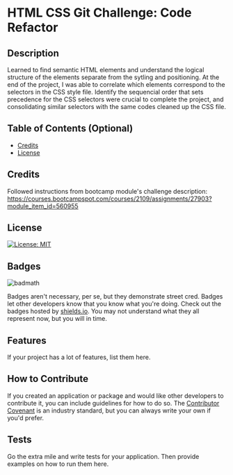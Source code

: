 # HTML CSS Git Challenge: Code Refactor

## Description

Learned to find semantic HTML elements and understand the logical structure of the elements separate from the sytling and positioning. At the end of the project, I was able to correlate which elements correspond to the selectors in the CSS style file. Identify the sequencial order that sets precedence for the CSS selectors were crucial to complete the project, and consolidating similar selectors with the same codes cleaned up the CSS file.

## Table of Contents (Optional)

- [Credits](#credits)
- [License](#license)

## Credits

Followed instructions from bootcamp module's challenge description: https://courses.bootcampspot.com/courses/2109/assignments/27903?module_item_id=560955

## License

[![License: MIT](https://img.shields.io/badge/License-MIT-yellow.svg)](https://opensource.org/licenses/MIT)

## Badges

![badmath](https://img.shields.io/github/languages/top/lernantino/badmath)

Badges aren't necessary, per se, but they demonstrate street cred. Badges let other developers know that you know what you're doing. Check out the badges hosted by [shields.io](https://shields.io/). You may not understand what they all represent now, but you will in time.

## Features

If your project has a lot of features, list them here.

## How to Contribute

If you created an application or package and would like other developers to contribute it, you can include guidelines for how to do so. The [Contributor Covenant](https://www.contributor-covenant.org/) is an industry standard, but you can always write your own if you'd prefer.

## Tests

Go the extra mile and write tests for your application. Then provide examples on how to run them here.
